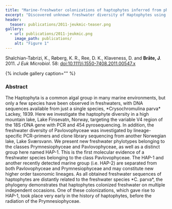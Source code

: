 ```yaml
---
title: "Marine-freshwater colonizations of haptophytes inferred from phylogeny of environmental 18S rDNA sequences"
excerpt: "Discovered unknown freshwater diversity of Haptophytes using environmental sequence data."
header:
  teaser: publications/2011-jeukmic-teaser.png
gallery:
  - url: publications/2011-jeukmic.png
    image_path: publications/
    alt: "Figure 1"
---
```


Shalchian-Tabrizi, K., Røberg, K. R., Ree, D. K., Klaveness, D. and **Bråte, J**. 2011. *J Euk Microbiol*. 58: [doi:10.1111/j.1550-7408.2011.00547.x](http://onlinelibrary.wiley.com/doi/10.1111/j.1550-7408.2011.00547.x/abstract)

{% include gallery caption="" %}

<h3>Abstract</h3>
The Haptophyta is a common algal group in many marine environments, but only a few species have been observed in freshwaters, with DNA sequences available from just a single species, *Crysochromulina parva* Lackey, 1939. Here we investigate the haptophyte diversity in a high mountain lake, Lake Finsevatn, Norway, targeting the variable V4 region of the 18S rDNA gene with PCR and 454 pyrosequencing. In addition, the freshwater diversity of Pavlovophyceae was investigated by lineage-specific PCR-primers and clone library sequencing from another Norwegian lake, Lake Sværsvann. We present new freshwater phylotypes belonging to the classes Prymnesiophyceae and Pavlovophyceae, as well as a distinct group here named HAP-1. This is the first molecular evidence of a freshwater species belonging to the class Pavlovophyceae. The HAP-1 and another recently detected marine group (i.e. HAP-2) are separated from both Pavlovophyceae and Prymnesiophyceae and may constitute new higher order taxonomic lineages. As all obtained freshwater sequences of haptophytes are distantly related to the freshwater species *C. parva*, the phylogeny demonstrates that haptophytes colonized freshwater on multiple independent occasions. One of these colonizations, which gave rise to HAP-1, took place very early in the history of haptophytes, before the radiation of the Prymnesiophyceae.